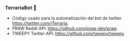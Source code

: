 ### TerrariaBot 🌳

 - Código usado para la automatización del bot de twitter https://twitter.com/rTerraria.
 - PRAW Reddt API: https://github.com/praw-dev/praw.
 - TWEEPY Twitter API: https://github.com/tweepy/tweepy.
